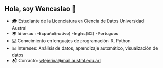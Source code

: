 
## Hola, soy Wenceslao 👋
- 🎓 Estudiante de la Licenciatura en Ciencia de Datos Universidad Austral 
- 🌍 Idiomas :
-Español(nativo)
-Ingles(B2)
-Portugues
- 💻 Conocimiento en lenguajes de programación:
R, Python
- 📊 Intereses: Análisis de datos, aprendizaje automático, visualización de datos
- 📬 Contacto: wtejerina@mail.austral.edu.arl 
